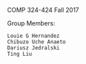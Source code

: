 COMP 324-424
Fall 2017

Group Members:

    Louie G Hernandez
    Chibuzo Uche Anaeto
    Dariusz Jedralski
    Ting Liu

